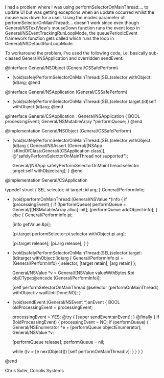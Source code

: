 I had a problem where I was using performSelectorOnMainThread:... to update UI but was getting exceptions when an update occurred whilst the mouse was down for a user. Using the modes parameter of performSelectorOnMainThread:... doesn't work since even though General/NSTextView's mouseDown function runs the event loop in General/NSEventTrackingRunLoopMode, the queuePeriodicEvent framework function gets called which runs the loop in General/NSDefaultRunLoopMode.

To workaround the problem, I've used the following code, i.e. basically sub-classed General/NSApplication and overridden sendEvent.

    
@interface General/NSObject (General/CSSafePerform)
- (void)safelyPerformSelectorOnMainThread:(SEL)selector
			       withObject:(id)arg;
@end

@interface General/NSApplication (General/CSSafePerform)
- (void)safelyPerformSelectorOnMainThread:(SEL)selector 
				   target:(id)self
			       withObject:(id)arg;
@end

@interface General/CSApplication : General/NSApplication {
  BOOL processingEvent;
  General/NSMutableArray *performQueue;
}
@end

@implementation General/NSObject (General/CSSafePerform)
- (void)safelyPerformSelectorOnMainThread:(SEL)selector
			       withObject:(id)arg
{
  General/NSAssert (General/[NSApp isKindOfClass:General/[CSApplication class]],
	    @"safelyPerformSelectorOnMainThread not supported");
  
  General/[NSApp safelyPerformSelectorOnMainThread:selector 
 				    target:self
				withObject:arg];
}
@end

@implementation General/CSApplication

typedef struct {
  SEL selector;
  id  target;
  id  arg;
} General/PerformInfo;

- (void)performOnMainThread:(General/NSValue *)info
{
  if (processingEvent) {
    if (!performQueue)
      performQueue = General/[[NSMutableArray alloc] init];
    [performQueue addObject:info];
  } else {
    General/PerformInfo pi;
    
    [info getValue:&pi];
    
    [pi.target performSelector:pi.selector withObject:pi.arg];
    
    [pi.target release];
    [pi.arg release];
  }
}

- (void)safelyPerformSelectorOnMainThread:(SEL)selector
				   target:(id)target
			       withObject:(id)arg
{
  General/PerformInfo pi = (General/PerformInfo) { selector, 
				   [target retain], 
				   [arg retain] };
  
  General/NSValue *v = General/[NSValue valueWithBytes:&pi 
			      objCType:@encode (General/PerformInfo)];
  
  [self performSelectorOnMainThread:@selector (performOnMainThread:)
			 withObject:v
		      waitUntilDone:NO];
}

- (void)sendEvent:(General/NSEvent *)anEvent
{
  BOOL oldProcessingEvent = processingEvent;
  
  processingEvent = YES;
  @try {
    [super sendEvent:anEvent];
  } @finally {
    if (!oldProcessingEvent) {
      processingEvent = NO;
      if (performQueue) {
	General/NSEnumerator *e = [performQueue objectEnumerator];
	General/NSValue *v;
	
	[performQueue release];
	performQueue = nil;
	
	while ((v = [e nextObject]))
	  [self performOnMainThread:v];
      }
    }
  }
}

@end


Chris Suter, Coriolis Systems